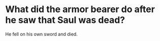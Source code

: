 # What did the armor bearer do after he saw that Saul was dead?

He fell on his own sword and died.
